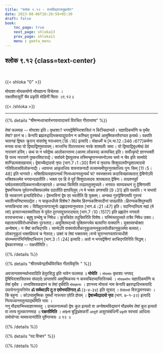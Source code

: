 ```yaml
---
title: "श्लोक ९.१२ - राजविद्यराजगुह्ययोग"
date: 2023-08-06T16:29:59+05:30
draft: false
book:
    toc_page: true
    next_page: shloka13
    prev_page: shloka11
    menu : geeta_menu
---
```




## श्लोक ९.१२ {class=text-center}

<br/>

{{< shloka  "0"  >}}

मोघाशा मोघकर्माणो मोघज्ञाना विचेतसः ।  
राक्षसीमासुरीं चैव प्रकृतिं मोहिनीं श्रिताः ॥९.१२॥

{{< /shloka >}}

---


{{% details "श्रीमन्मध्वाचार्यभगवत्पादाचर्य विरचित  गीताभाष्य" %}}

तेषां फलमाह -- मोघाशा इति। वृथाशाः? 
भगवद्वेषिभिराशासितं न किञ्चिदाप्यते। 
यज्ञादिकर्माणि च वृथैव तेषां? ज्ञानं च। 
केनापि ब्रह्मरुद्रादिभक्त्याद्युपायेन न कश्चित् पुरुषार्थ 
आमुष्मिकस्तैराप्यत इत्यर्थः। वक्ष्यति चतानहं द्विषतः 
क्रूरान् संसारेषु नराधमान् [16।16] इत्यादि। मोक्षधर्मे च 
[म.भा.12।346।6?7]कर्मणा मनसा वाचा यो 
द्विष्याद्विष्णुमव्ययम्। मज्जन्ति पितरस्तस्य नरके शाश्वतीः 
समाः। यो द्विष्याद्विबुधश्रेष्ठं देवं नारायणं हरिम्। कथं स 
न भवेद्वेष्य आलोकान्तस्य (आत्मा लोकस्य) कस्यचित् इति। 
सर्वोत्कृष्टे ज्ञानभक्ती हि यस्य नारायणे 
पुष्करविष्टराद्ये। 
सर्वावमे द्वेषयुतश्च तस्मिन्भ्रूणानन्तघ्नोऽस्य समो न चैव 
इति सामवेदे शाण्डिल्यशाखायाम्। 
द्वेषाच्चैद्यादयो नृपाः [भाग.7।1।30] वैरणं यं 
नृपतयः शिशुपालपौण्ड्रशाल्वादयो गतिविलासविलोकनाद्यैः।
ध्यायन्त आकृतधियः शयनासनादौ तत्साम्यमीयुरनुरक्तधियः 
पुनः किम् [11।5।48] इति भागवते।
भक्तिप्रियत्वज्ञापनार्थं नित्यध्यानस्तुत्यर्थं च? 
स्वभक्तस्य कदाचिच्छापबलात् द्वेषिणोऽपि 
भक्तिफलमेव भगवान्ददातीति। भक्ता एव हि ते 
पूर्वं शिशुपालादयः शापबलात् द्वेषिणः। 
तत्प्रश्नपूर्वं पार्षदत्वशापादिकथनाच्चैतज्ज्ञायते। 
अन्यथा किमिति तदप्रस्तुतमुच्यते। भगवतः साम्यकथनं तु 
द्वेषिणामपि द्वेषमनिरूप्य पूर्वतनभक्तिफलमेव ददातीति 
ज्ञापयितुम्।न मे भक्तः प्रणश्यति [9।31] इति वक्ष्यति। 
न चभावो हि भवकारणं इत्यादिविरोधः। द्वेषभाविनां द्वेष एव 
भवतीति हि युक्तम्। अन्यथा गुरुद्वेषिणामपि गुरुत्वं 
भवतीत्यनिष्टमापद्येत। न चाकृतधीत्वे विशेषः? तेषामेव 
हिरण्यकशिप्वादीनां पापप्रतीतेः।हिरण्यकशिपुश्चापि 
भगवन्निन्दया तमः। विविक्षुरत्यगात्सूनोः 
प्रह्लादस्यानुभावतः [भाग.4।21।47] इति। यदनिन्दत्पिता मह्यं 
(मे त्वां) इत्यारभ्यतस्मात्पिता मे पूयेत 
दुरन्ताद्दुस्तरादघात् [भाग.7।10।1517] इति प्रह्लादेन भगवतो 
वरयाचनाच्च। बहुषु ग्रन्थेषु च निषेधः। कुत्रचिदेव 
तदुक्तिरिति विशेषः। यस्मिंस्तदुच्यते तत्रैव निषेध 
उक्तः।महातात्पर्यविरोधश्चोक्तः पुरस्तात्। अयुक्तिमद्भ्यो 
युक्तिमन्त्येव बलवन्ति वाक्यानि। युक्तयश्चोक्ता अन्येषाम्। 
न चैषां काचिद्गतिः। 
साम्येऽपि वाक्ययोर्लोकानुकूलाननुकूलयोर्लोकानुकूलमेव बलवत्। 
लोकानुकूलं भक्तप्रियत्वं च नेतरत्। 
उक्तं च तेषां भक्तत्वम्।मन्ये सुरान्भागवतांस्त्र्यधीशे 
संरम्भमार्गाभिनिविष्टचित्तान् [भाग.3।1।24] इत्यादि। 
अतो न भगवद्वेषिणां काचिद्गतिरिति सिद्धम्। 
द्वेषकारणमाह -- राक्षसीमिति।

{{% /details %}}



{{% details "श्रीराघवेन्द्रतीर्थविरचित गीताविवृत्तिः " %}}

अवजानतामनर्थाभावादिति हेतुरसिद्ध इति भावेन फलमाह
॥ **मोघेति** । `मोघाशाः` वृथाशाः भगवद् द्वेषिभिराशासितस्य 
संपदादेः प्राप्तावपि आमुष्मिकस्य न 
कस्यचिदप्याप्तिरित्यर्थः । 
`मोघकर्माणः` यज्ञादिकर्माणि च तेषां वृथैव । 
तत्त्वविषयकज्ञानं च तेषां वृथैवेति 
`मोघज्ञानाः` । ज्ञानस्य मोघत्वं नाम केनापि 
ब्रहरुद्रादिभक्त्यादि उपायेनानुत्पत्तिरेव 
**ॐ सर्वथाऽपि तु त एवोभयलिंगात्‌ ॐ** (३-४-३४) इति 
सूत्रात्‌ । `विचेतसो` विरुद्धमनस्काः । किं बहुना ।
कोऽप्यामुष्मिकः पुमर्थो नास्त्यत एवेति ज्ञेयम्‌ । 
**द्वेषाच्चैद्यादयो नृपा** (भाग. ७-१-३२) इत्यादि 
नित्यध्यानस्तुत्याद्यर्थमिति भावः ।   
ननु मौढ्यान्मिथ्याज्ञानमस्तु । प्रज्वलनात्मको द्वेषः 
कुत इत्यतो वा अन्येषामविद्यमानं मौढ्यमेव तेषां कुत 
इत्यतो वा तस्य मूलकारणमाह
॥ **राक्षसीमिति** । `मोहिनीं` बुद्धिभ्रंशकरीं `आसुरीं` 
असुरसंबंधिनीं `प्रकृतिं` स्वभावं आधिताः 
तमोयोग्याः मामवजानंतीति पूर्वेणान्वयः ॥ १२ ॥

{{% /details %}}



{{% details "पद विचार" %}}


{{% /details %}}
